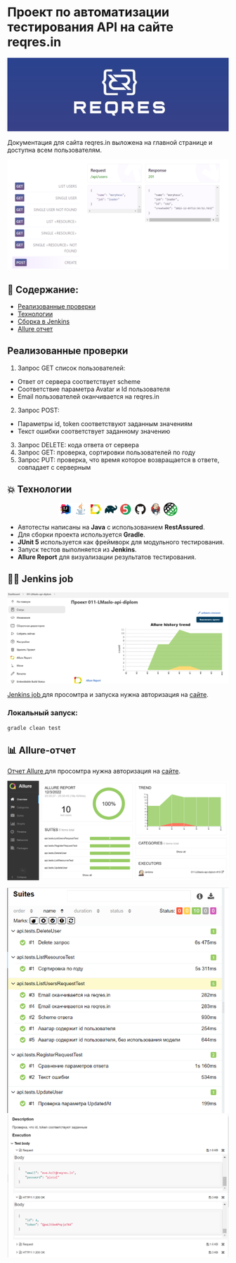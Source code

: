 # Проект по автоматизации тестирования API на сайте reqres.in
<p align="center">
<a href="https://reqres.in/"><img src="images/screen/logoReqres2.jpg" alt="reqres.in"/></a>
</p>

Документация для сайта reqres.in выложена на главной странице и доступна всем пользователям.
<p align="center">
<img src="images/screen/apiDocs2.PNG" alt="apiDocs"/>
</p>



## :memo: Содержание:
- [Реализованные проверки](#Реализованные-проверки)
- [Технологии](#boom-Технологии)
- [Сборка в Jenkins](#man_cook-Jenkins-job)
- [Allure отчет](#bar_chart-Allure-отчет)

## Реализованные проверки
1. Запрос GET список пользователей:
+ Ответ от сервера соответствует scheme
+ Соответствие параметра Avatar и Id пользователя 
+ Email пользователей оканчивается на reqres.in

2. Запрос POST:
+ Параметры id, token соответствуют заданным значениям 
+ Текст ошибки соответствует заданному значению

3. Запрос DELETE: кода ответа от сервера
4. Запрос GET: проверка, сортировки пользователей по году
5. Запрос PUT: проверка, что время которое возвращается в ответе, совпадает с серверным

## :boom: Технологии
<p align="center">
<img width="6%" title="Idea" src="images/logo/Idea.svg">
<img width="6%" title="Java" src="images/logo/Java.svg">
<img width="6%" title="Allure Report" src="images/logo/Allure.svg">
<img width="6%" title="Gradle" src="images/logo/Gradle.svg">
<img width="6%" title="JUnit5" src="images/logo/Junit5.svg">
<img width="6%" title="GitHub" src="images/logo/GitHub.svg">
<img width="6%" title="Jenkins" src="images/logo/Jenkins.svg">
<img width="6%" title="REST Assured" src="images/logo/logo-transparent.png">
</p>


- Автотесты написаны на **Java** с использованием  **RestAssured**.
- Для сборки проекта используется **Gradle**.
- **JUnit 5** используется как фреймворк для модульного тестирования.
- Запуск тестов выполняется из **Jenkins**.
- **Allure Report** для визуализации результатов тестирования.



## :man_cook: Jenkins job
<a href="https://jenkins.autotests.cloud/job/011-LMaslo-api-diplom/"><img src="images/screen/jenkins3.PNG" alt="Jenkins"/></a>
</p>


<a target="_blank" href="https://jenkins.autotests.cloud/job/011-LMaslo-api-diplom/">Jenkins job </a> для просомтра и запуска нужна авторизация на <a target="_blank" href="https://jenkins.autotests.cloud/">сайте</a>.
<p align="center"> 


###  Локальный запуск:
```
gradle clean test
```

## :bar_chart: Allure-отчет
<a target="_blank" href="https://jenkins.autotests.cloud/job/011-LMaslo-api-diplom/10/allure/">Отчет Allure </a> для просомтра нужна авторизация на <a target="_blank" href="https://jenkins.autotests.cloud/">сайте</a>.
<p align="center"> 
 <p align="center">
<a href="https://jenkins.autotests.cloud/job/011-LMaslo-api-diplom/10/allure/"><img src="images/screen/allure3.PNG" alt="Allure"/></a>
  </p>
   <p align="center">
<a href="https://jenkins.autotests.cloud/job/011-LMaslo-api-diplom/10/allure/"><img src="images/screen/allureTestList.PNG" alt="Allure"/></a>
 <a href="https://jenkins.autotests.cloud/job/011-LMaslo-api-diplom/10/allure/"><img src="images/screen/allure3TestCase.PNG" alt="Allure"/></a>
  </p>

 
  




